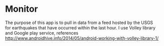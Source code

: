 # Monitor
The purpose of this app is to pull in data from a feed hosted by the USGS for earthquakes that have occurred within the last hour. I use Volley library and Google play service, references http://www.androidhive.info/2014/05/android-working-with-volley-library-1/
